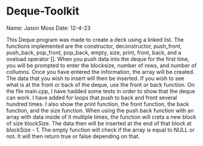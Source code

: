 # Deque-Toolkit

Name: Jason Moss
Date: 12-4-23

This Deque program was made to create a deck using a linked list. The functions implemented are the constructor, deconstructor, push_front, push_back, pop_front, pop_back, empty, size, print, front, back, and a oveload operator []. When you push data into the deque for the first time, you will be prompted to enter the blocksize, number of rows, and number of collumns. Once you have entered the information, the array will be created. The data that you wish to insert will then be inserted. If you wish to see what is at the front or back of the deque, use the front or back function. On the file main.cpp, I have hadded some tests in order to show that the deque can work. I have added for loops that push to back and front several hundred times. I also show the print function, the front function, the back function, and the size function. When using the push back function with an array with data inside of it multiple times, the function will creta a new block of size blockSize. The data then will be inserted at the end of that block at blockSize - 1. The empty function will check if the array is equal to NULL or not. It will then return true or false depending on that.